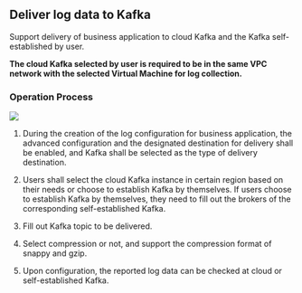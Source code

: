 ## Deliver log data to Kafka

Support delivery of business application to cloud Kafka and the Kafka self-established by user.

**The cloud Kafka selected by user is required to be in the same VPC network with the selected Virtual Machine for log collection.**

### Operation Process

![](https://raw.githubusercontent.com/jdcloudcom/cn/zhangwenjie-only/image/LogService/LogCollection/toKafka.png)

1. During the creation of the log configuration for business application, the advanced configuration and the designated destination for delivery shall be enabled, and Kafka shall be selected as the type of delivery destination.

2. Users shall select the cloud Kafka instance in certain region based on their needs or choose to establish Kafka by themselves. If users choose to establish Kafka by themselves, they need to fill out the brokers of the corresponding self-established Kafka.

3. Fill out Kafka topic to be delivered.

4. Select compression or not, and support the compression format of snappy and gzip.

5. Upon configuration, the reported log data can be checked at cloud or self-established Kafka.
